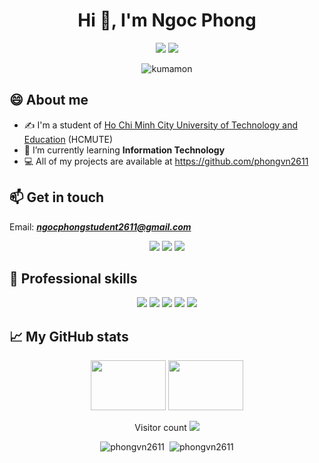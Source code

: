 <h1 align="center">Hi 👋, I'm Ngoc Phong</h1>

<p align="center"> <img src="https://komarev.com/ghpvc/?username=phongvn2611" /> <img src="https://badges.pufler.dev/repos/phongvn2611" /> </p>

<p align="center"> <img src="https://raw.githubusercontent.com/wayou/t-rex-runner/gh-pages/assets/kumamon-runner.gif" alt="kumamon" /></p>

## 😄 About me
- ✍ I'm a student of [Ho Chi Minh City University of Technology and Education](https://hcmute.edu.vn) (HCMUTE)
- 🌱 I’m currently learning **Information Technology**
- 💻 All of my projects are available at https://github.com/phongvn2611

## 📫 Get in touch
Email: ***ngocphongstudent2611@gmail.com***
<p align="center">
  <a href="https://www.facebook.com/ngocphong2611" alt="Facebook" target="_blank"><img src="https://img.icons8.com/fluent/48/000000/facebook-new.png" target="_blank" /></a> 
  <a href="https://github.com/phongvn2611" alt="Github" target="_blank"><img src="https://img.icons8.com/fluent/48/000000/github.png"/></a> 
  <a href="https://www.instagram.com/__ngocphong__/" alt="Instagram" target="_blank"><img src="https://img.icons8.com/fluent/48/000000/instagram-new.png"/></a>
</p>

## 💪 Professional skills
<p align="center">
  <img src="https://img.icons8.com/color/48/000000/c-plus-plus-logo.png"/>
  <img src="https://img.icons8.com/color/48/000000/c-sharp-logo.png"/>
  <img src="https://img.icons8.com/color/48/000000/html-5.png"/>
  <img src="https://img.icons8.com/color/48/000000/css3.png"/>
  <img src="https://img.icons8.com/color/48/000000/javascript.png"/>
</p>

## &#x1f4c8; My GitHub stats
<p align="center">
  <img src='https://thumbs.gfycat.com/OblongJaggedBluemorphobutterfly-small.gif' width='120"' height='80"'>
  <img src='https://i.pinimg.com/originals/8b/35/fe/8b35fef55fba1a201c9c7a11d3ec3d64.gif' width='120"' height='80"'> 
</p>
<p align="center">
  Visitor count
  <img src="https://profile-counter.glitch.me/phongvn2611/count.svg"/>
</p>
<p align="center">
  <img src="https://github-readme-stats.vercel.app/api/top-langs/?username=phongvn2611&layout=compact" alt="phongvn2611" />&nbsp;
  <img src="https://github-readme-stats.vercel.app/api?username=phongvn2611&show_icons=true&count_private=true&theme=algolia" alt="phongvn2611" />
</p>

